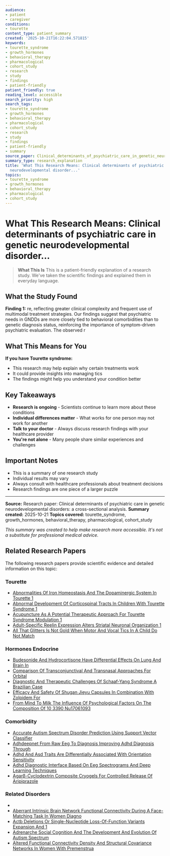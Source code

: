 ```yaml
---
audience:
- patient
- caregiver
conditions:
- tourette
content_type: patient_summary
created: '2025-10-21T16:22:04.571815'
keywords:
- tourette_syndrome
- growth_hormones
- behavioral_therapy
- pharmacological
- cohort_study
- research
- study
- findings
- patient-friendly
patient_friendly: true
reading_level: accessible
search_priority: high
search_tags:
- tourette_syndrome
- growth_hormones
- behavioral_therapy
- pharmacological
- cohort_study
- research
- study
- findings
- patient-friendly
- summary
source_paper: Clinical_determinants_of_psychiatric_care_in_genetic_neurodevelopmental_disorders_a_cross-sectional_.md
summary_type: research_explanation
title: 'What This Research Means: Clinical determinants of psychiatric care in genetic
  neurodevelopmental disorder...'
topics:
- tourette_syndrome
- growth_hormones
- behavioral_therapy
- pharmacological
- cohort_study
---
```


# What This Research Means: Clinical determinants of psychiatric care in genetic neurodevelopmental disorder...

> **What This Is**
> This is a patient-friendly explanation of a research study. We've taken the scientific findings and explained them in everyday language.

## What the Study Found

**Finding 1:** re, reflecting greater clinical complexity and frequent use of multimodal treatment strategies. Our findings suggest that psychiatric needs in GNDDs are more closely tied to behavioral comorbidities than to genetic diagnosis status, reinforcing the importance of symptom-driven psychiatric evaluation. The observed r

## What This Means for You

**If you have Tourette syndrome:**
- This research may help explain why certain treatments work
- It could provide insights into managing tics
- The findings might help you understand your condition better

## Key Takeaways

- **Research is ongoing** - Scientists continue to learn more about these conditions
- **Individual differences matter** - What works for one person may not work for another
- **Talk to your doctor** - Always discuss research findings with your healthcare provider
- **You're not alone** - Many people share similar experiences and challenges

## Important Notes

- This is a summary of one research study
- Individual results may vary
- Always consult with healthcare professionals about treatment decisions
- Research findings are one piece of a larger puzzle

---

**Source:** Research paper: Clinical determinants of psychiatric care in genetic neurodevelopmental disorders: a cross-sectional analysis.
**Summary created:** 2025-10-21
**Topics covered:** tourette_syndrome, growth_hormones, behavioral_therapy, pharmacological, cohort_study

*This summary was created to help make research more accessible. It's not a substitute for professional medical advice.*


## Related Research Papers

The following research papers provide scientific evidence and detailed information on this topic:

### Tourette

- [Abnormalities Of Iron Homeostasis And The Dopaminergic System In Tourette 1](../research/research\tourette\abnormalities_of_iron_homeostasis_and_the_dopaminergic_system_in_tourette_1.md)
- [Abnormal Development Of Corticospinal Tracts In Children With Tourette Syndrome 1](../research/research\tourette\abnormal_development_of_corticospinal_tracts_in_children_with_tourette_syndrome_1.md)
- [Acupuncture As A Potential Therapeutic Approach For Tourette Syndrome Modulation 1](../research/research\tourette\acupuncture_as_a_potential_therapeutic_approach_for_tourette_syndrome_modulation_1.md)
- [Adult-Specific Reelin Expression Alters Striatal Neuronal Organization 1](../research/research\tourette\adult-specific_reelin_expression_alters_striatal_neuronal_organization_1.md)
- [All That Glitters Is Not Gold When Motor And Vocal Tics In A Child Do Not Match](../research/research\tourette\all_that_glitters_is_not_gold_when_motor_and_vocal_tics_in_a_child_do_not_match.md)

### Hormones Endocrine

- [Budesonide And Hydrocortisone Have Differential Effects On Lung And Brain In](../research/research\hormones-endocrine\budesonide_and_hydrocortisone_have_differential_effects_on_lung_and_brain_in.md)
- [Comparison Of Transconjunctival And Transnasal Approaches For Orbital](../research/research\hormones-endocrine\comparison_of_transconjunctival_and_transnasal_approaches_for_orbital.md)
- [Diagnostic And Therapeutic Challenges Of Schaaf-Yang Syndrome A Brazilian Case](../research/research\hormones-endocrine\diagnostic_and_therapeutic_challenges_of_schaaf-yang_syndrome_a_brazilian_case.md)
- [Efficacy And Safety Of Shugan Jieyu Capsules In Combination With Zolpidem For](../research/research\hormones-endocrine\efficacy_and_safety_of_shugan_jieyu_capsules_in_combination_with_zolpidem_for.md)
- [From Mind To Milk The Influence Of Psychological Factors On The Composition Of 10 3390 Nu17061093](../research/research\hormones-endocrine\from_mind_to_milk_the_influence_of_psychological_factors_on_the_composition_of_10_3390_nu17061093.md)

### Comorbidity

- [Accurate Autism Spectrum Disorder Prediction Using Support Vector Classifier](../research/research\comorbidity\accurate_autism_spectrum_disorder_prediction_using_support_vector_classifier.md)
- [Adhdeepnet From Raw Eeg To Diagnosis Improving Adhd Diagnosis Through](../research/research\comorbidity\adhdeepnet_from_raw_eeg_to_diagnosis_improving_adhd_diagnosis_through.md)
- [Adhd And Asd Traits Are Differentially Associated With Orientation Sensitivity](../research/research\comorbidity\adhd_and_asd_traits_are_differentially_associated_with_orientation_sensitivity.md)
- [Adhd Diagnostic Interface Based On Eeg Spectrograms And Deep Learning Techniques](../research/research\comorbidity\adhd_diagnostic_interface_based_on_eeg_spectrograms_and_deep_learning_techniques.md)
- [Agarβ-Cyclodextrin Composite Cryogels For Controlled Release Of Aripiprazole](../research/research\comorbidity\agarβ-cyclodextrin_composite_cryogels_for_controlled_release_of_aripiprazole.md)

### Related Disorders

- [](../research/research\related-disorders\.md)
- [Aberrant Intrinsic Brain Network Functional Connectivity During A Face-Matching Task In Women Diagno](../research/research\related-disorders\aberrant_intrinsic_brain_network_functional_connectivity_during_a_face-matching_task_in_women_diagno.md)
- [Actb Deletions Or Single-Nucleotide Loss-Of-Function Variants Expansion And 1](../research/research\related-disorders\actb_deletions_or_single-nucleotide_loss-of-function_variants_expansion_and_1.md)
- [Adrenarche Social Cognition And The Development And Evolution Of Autism Spectrum](../research/research\related-disorders\adrenarche_social_cognition_and_the_development_and_evolution_of_autism_spectrum.md)
- [Altered Functional Connectivity Density And Structural Covariance Networks In Women With Premenstrua](../research/research\related-disorders\altered_functional_connectivity_density_and_structural_covariance_networks_in_women_with_premenstrua.md)

